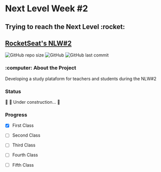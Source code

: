 <h1> Next Level Week #2</h1> 
<h2> Trying to reach the Next Level :rocket: </h2>

<a href="https://nextlevelweek.com/inscricao/2">RocketSeat's NLW#2</a>
-----------------------------------------------------------------------------------------------------
![GitHub repo size](https://img.shields.io/github/repo-size/carolfons/next-level-week-2)
![GitHub](https://img.shields.io/github/license/carolfons/next-level-week-2)
![GitHub last commit](https://img.shields.io/github/last-commit/carolfons/next-level-week-2)

<h3> :computer: About the Project </h3>
<p> Developing a study plataform for teachers and students during the NLW#2 </p>

<h3> Status </h3>
<p> 🚧  🚀 Under construction...  🚧 </p>

### Progress
- [x] First Class
- [ ] Second Class
- [ ] Third Class
- [ ] Fourth Class
- [ ] Fifth Class


